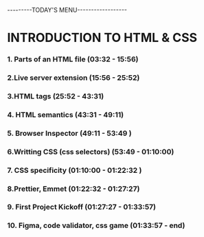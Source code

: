 ---------TODAY'S MENU------------------

# INTRODUCTION TO HTML & CSS

### 1. Parts of an HTML file (03:32 - 15:56)

### 2.Live server extension (15:56 - 25:52)

### 3.HTML tags (25:52 - 43:31)

### 4. HTML semantics (43:31 - 49:11)

### 5. Browser Inspector (49:11 - 53:49 )

### 6.Writting CSS (css selectors) (53:49 - 01:10:00)

### 7. CSS specificity (01:10:00 - 01:22:32 )

### 8.Prettier, Emmet (01:22:32 - 01:27:27)

### 9. First Project Kickoff (01:27:27 - 01:33:57)

### 10. Figma, code validator, css game (01:33:57 - end)

